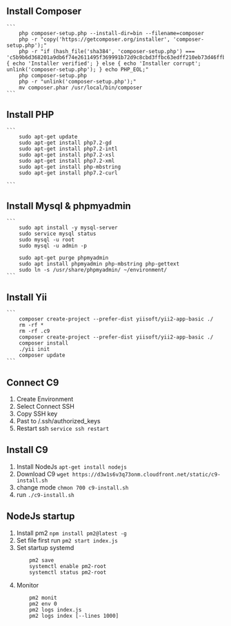 ## Install Composer

    ```
        php composer-setup.php --install-dir=bin --filename=composer
        php -r "copy('https://getcomposer.org/installer', 'composer-setup.php');"
        php -r "if (hash_file('sha384', 'composer-setup.php') === 'c5b9b6d368201a9db6f74e2611495f369991b72d9c8cbd3ffbc63edff210eb73d46ffbfce88669ad33695ef77dc76976') { echo 'Installer verified'; } else { echo 'Installer corrupt'; unlink('composer-setup.php'); } echo PHP_EOL;"
        php composer-setup.php
        php -r "unlink('composer-setup.php');"
        mv composer.phar /usr/local/bin/composer
    ```

## Install PHP

    ```   
        sudo apt-get update
        sudo apt-get install php7.2-gd
        sudo apt-get install php7.2-intl
        sudo apt-get install php7.2-xsl
        sudo apt-get install php7.2-xml
        sudo apt-get install php-mbstring
        sudo apt-get install php7.2-curl
        
    ```
    
## Install Mysql & phpmyadmin

    ``` 
        sudo apt install -y mysql-server
        sudo service mysql status
        sudo mysql -u root
        sudo mysql -u admin -p
        
        sudo apt-get purge phpmyadmin
        sudo apt install phpmyadmin php-mbstring php-gettext
        sudo ln -s /usr/share/phpmyadmin/ ~/environment/
    ```

## Install Yii

    ```
        composer create-project --prefer-dist yiisoft/yii2-app-basic ./
        rm -rf *
        rm -rf .c9
        composer create-project --prefer-dist yiisoft/yii2-app-basic ./
        composer install
        ./yii init
        composer update
    ```


## Connect C9

1. Create Environment
2. Select Connect SSH
3. Copy SSH key
4. Past to /.ssh/authorized_keys
5. Restart ssh
   ``` service ssh restart ```

## Install C9

1. Install NodeJs
    ```apt-get install nodejs```
2. Download C9
    ```wget https://d3w1s6v3q73onm.cloudfront.net/static/c9-install.sh```
3. change mode
    ``` chmon 700 c9-install.sh ```
4. run
    ```./c9-install.sh ```
   

## NodeJs startup

1. Install pm2
    ``` npm install pm2@latest -g ```
2. Set file first run
    ``` pm2 start index.js ```
3. Set startup systemd
    ``` pm2 startup systemd 
        pm2 save
        systemctl enable pm2-root
        systemctl status pm2-root
    ```
4. Monitor
    ``` pm2 show 0
        pm2 monit
        pm2 env 0
        pm2 logs index.js 
        pm2 logs index [--lines 1000]
    ```